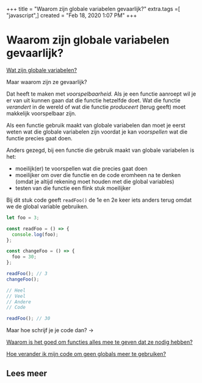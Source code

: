 +++
title = "Waarom zijn globale variabelen gevaarlijk?"
extra.tags =[ "javascript",]
created = "Feb 18, 2020 1:07 PM"
+++
# Waarom zijn globale variabelen gevaarlijk?


[Wat zijn globale variabelen?](@/wat-zijn-globale-variabelen.md)

Maar waarom zijn ze gevaarlijk?

Dat heeft te maken met *voorspelbaarheid.* Als je een functie aanroept wil je er van uit kunnen gaan dat die functie hetzelfde doet. Wat die functie *verandert* in de wereld of wat die functie *produceert* (terug geeft) moet makkelijk voorspelbaar zijn.

Als een functie gebruik maakt van globale variabelen dan moet je eerst weten wat die globale variabelen zijn voordat je kan *voorspellen* wat die functie precies gaat doen.

Anders gezegd, bij een functie die gebruik maakt van globale variabelen is het:

- moeilijk(er) te voorspellen wat die precies gaat doen
- moeilijker om over die functie en de code eromheen na te denken (omdat je altijd rekening moet houden met die global variables)
- testen van die functie een flink stuk moeilijker

Bij dit stuk code geeft `readFoo()` de 1e en 2e keer iets anders terug omdat we de global variable gebruiken.

```jsx
let foo = 3;

const readFoo = () => {
  console.log(foo);
};

const changeFoo = () => {
  foo = 30;
};

readFoo(); // 3
changeFoo();

// Heel
// Veel
// Andere
// Code

readFoo(); // 30
```

Maar hoe schrijf je je code dan? →

[Waarom is het goed om functies alles mee te geven dat ze nodig hebben?](@/waarom-is-het-goed-om-functies-alles-mee-te-geven-dat-ze-nodig-hebben.md)

[Hoe verander ik mijn code om geen globals meer te gebruiken?](@/hoe-verander-ik-mijn-code-om-geen-globals-meer-te-gebruiken.md)

## Lees meer

[](https://wiki.c2.com/?GlobalVariablesAreBad)